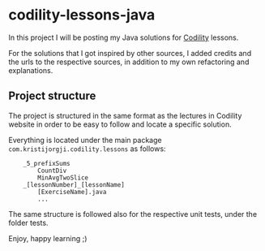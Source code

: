 # codility-lessons-java

In this project I will be posting my Java solutions for [Codility](https://app.codility.com/programmers/lessons/) lessons.

For the solutions that I got inspired by other sources, I added credits and the urls to the respective sources, in addition to my own refactoring and explanations.

## Project structure
The project is structured in the same format as the lectures in Codility website in order to be
easy to follow and locate a specific solution.

Everything is located under the main package ``com.kristijorgji.codility.lessons`` as follows:
    
        _5_prefixSums
            CountDiv
            MinAvgTwoSlice
        _[lessonNumber]_[lessonName]
            [ExerciseName].java
            ...

The same structure is followed also for the respective unit tests, under the folder tests.

Enjoy, happy learning ;)
